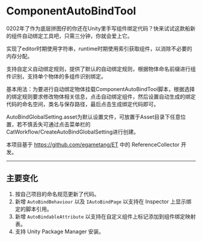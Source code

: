 
# ComponentAutoBindTool
0202年了作为底层拼图仔的你还在Unity里手写组件绑定代码？快来试试这款船新的组件自动绑定工具吧，只需三分钟，你就会爱上它。

实现了editor时期使用字符串，runtime时期使用索引获取组件，以消除不必要的内存分配。

支持自定义自动绑定规则，提供了默认的自动绑定规则，根据物体命名前缀进行组件识别，支持单个物体的多组件识别绑定。

基本用法：为要进行自动绑定物体挂载ComponentAutoBindTool脚本，根据选择的绑定规则要求修改物体相关信息，点击自动绑定组件，然后设置自动生成的绑定代码的命名空间，类名与保存路径，最后点击生成绑定代码即可。

AutoBindGlobalSetting.asset为默认设置文件，可放置于Asset目录下任意位置，若不慎丢失可通过点击菜单栏的CatWorkflow/CreateAutoBindGlobalSetting进行创建。

本项目基于 https://github.com/egametang/ET 中的 ReferenceCollector 开发。

---

## 主要变化

1. 按自己项目的命名规范更新了代码。
2. 新增 `AutoBindBehaviour` 以及 `IAutoBindPage` 以支持在 Inspector 上显示绑定的脚本引用。
3. 新增 `AutoBindableAttribute` 以支持在自定义组件上标记添加到组件绑定映射表。
4. 支持 Unity Package Manager 安装。
